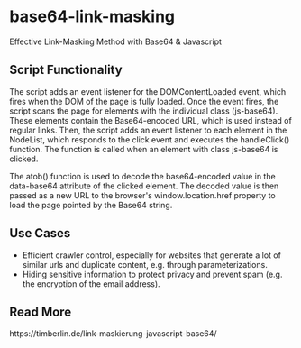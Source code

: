 # base64-link-masking
Effective Link-Masking Method with Base64 & Javascript

<h2>Script Functionality</h2>

<p>The script adds an event listener for the DOMContentLoaded event, which fires when the DOM of the page is fully loaded. Once the event fires, the script scans the page for elements with the individual class (js-base64). These elements contain the Base64-encoded URL, which is used instead of regular links. Then, the script adds an event listener to each element in the NodeList, which responds to the click event and executes the handleClick() function. The function is called when an element with class js-base64 is clicked.</p>

<p>The atob() function is used to decode the base64-encoded value in the data-base64 attribute of the clicked element. The decoded value is then passed as a new URL to the browser's window.location.href property to load the page pointed by the Base64 string.</p>

<h2>Use Cases</h2>
	<ul>
		<li>Efficient crawler control, especially for websites that generate a lot of similar urls and duplicate content, e.g. through parameterizations.</li>
		<li>Hiding sensitive information to protect privacy and prevent spam (e.g. the encryption of the email address).</li>
	</ul>

 <h2>Read More</h2>
 https://timberlin.de/link-maskierung-javascript-base64/
